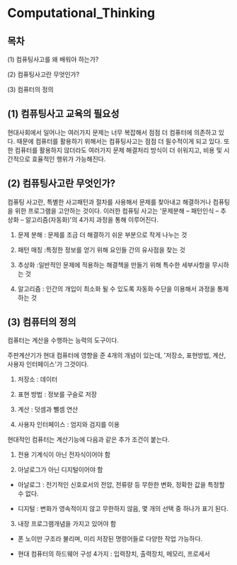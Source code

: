 # Computational_Thinking

## 목차

(1) 컴퓨팅사고를 왜 배워야 하는가?

(2) 컴퓨팅사고란 무엇인가?

(3) 컴퓨터의 정의



## (1) 컴퓨팅사고 교육의 필요성

현대사회에서 일어나는 여러가지 문제는 너무 복잡해서 점점 더 컴퓨터에 의존하고 있다. 
때문에 컴퓨터를 활용하기 위해서는 컴퓨팅사고는 점점 더 필수적이게 되고 있다.
또한 컴퓨터를 활용하지 않더라도 여러가지 문제 해결처리 방식이 더 쉬워지고, 비용 및 시간적으로 효율적인 행위가 가능해진다.


## (2) 컴퓨팅사고란 무엇인가?

컴퓨팅 사고란, 특별한 사고패턴과 절차를 사용해서 문제를 찾아내고 해결하거나 컴퓨팅을 위한 프로그램을 고안하는 것이다.
이러한 컴퓨팅 사고는 '문제분해 – 패턴인식 – 추상화 – 알고리즘(자동화)'의 4가지 과정을 통해 이루어진다.

1. 문제 분해 : 문제를 조금 더 해결하기 쉬운 부분으로 작게 나누는 것

2. 패턴 매칭 :특정한 정보를 얻기 위해 요인들 간의 유사점을 찾는 것

3. 추상화 :일반적인 문제에 적용하는 해결책을 만들기 위해 특수한 세부사항을 무시하는 것

4. 알고리즘 : 인간의 개입이 최소화 될 수 있도록 자동화 수단을 이용해서 과정을 통제하는 것


## (3) 컴퓨터의 정의

컴퓨터는 계산을 수행하는 능력의 도구이다.

주판계산기가 현대 컴퓨터에 영향을 준 4개의 개념이 있는데, '저장소, 표현방법, 계산, 사용자 인터페이스'가 그것이다. 

1. 저장소 : 데이터

2. 표현 방법 : 정보를 구슬로 저장

3. 계산 : 덧셈과 뺄셈 연산

4. 사용자 인터페이스 : 엄지와 검지를 이용

현대적인 컴퓨터는 계산기능에 다음과 같은 추가 조건이 붙는다.

1. 전용 기계식이 아닌 전자식이어야 함

2. 아날로그가 아닌 디지털이어야 함

  - 아날로그 : 전기적인 신호로서의 전압, 전류량 등 무한한 변화, 정확한 값을 특정할 수 없다.

  - 디지털 : 변화가 영속적이지 않고 무한하지 않음, 몇 개의 선택 중 하나가 표기 된다.

3. 내장 프로그램개념을 가지고 있어야 함

 - 폰 노이만 구조라 불리며, 미리 저장된 명령어들로 다양한 작업 가능하다.

 - 현대 컴퓨터의 하드웨어 구성 4가지 : 입력장치, 출력장치, 메모리, 프로세서

